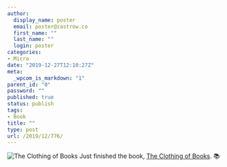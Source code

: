 ```yaml
---
author:
  display_name: poster
  email: poster@zastrow.co
  first_name: ""
  last_name: ""
  login: poster
categories:
- Micro
date: "2019-12-27T12:10:27Z"
meta:
  _wpcom_is_markdown: "1"
parent_id: "0"
password: ""
published: true
status: publish
tags:
- Book
title: ""
type: post
url: /2019/12/776/
---
```

<p><img src="/assets/2019/12/31019618._SX50_.jpg" alt="The Clothing of Books" /> Just finished the book, <a href="https://www.goodreads.com/review/show/3102854070?utm_medium=api&amp;utm_source=rss">The Clothing of Books</a>. 📚</p>

